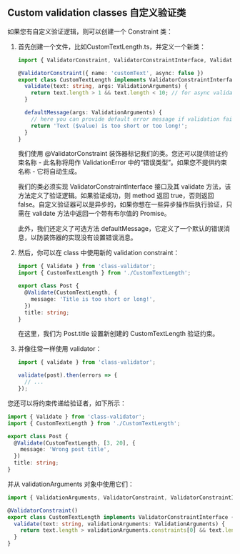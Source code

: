 ## Custom validation classes 自定义验证类

如果您有自定义验证逻辑，则可以创建一个 Constraint 类：

1. 首先创建一个文件，比如CustomTextLength.ts，并定义一个新类：
    ```typescript
    import { ValidatorConstraint, ValidatorConstraintInterface, ValidationArguments } from 'class-validator';

    @ValidatorConstraint({ name: 'customText', async: false })
    export class CustomTextLength implements ValidatorConstraintInterface {
      validate(text: string, args: ValidationArguments) {
        return text.length > 1 && text.length < 10; // for async validations you must return a Promise<boolean> here
      }

      defaultMessage(args: ValidationArguments) {
        // here you can provide default error message if validation failed
        return 'Text ($value) is too short or too long!';
      }
    }
    ```

    我们使用 @ValidatorConstraint 装饰器标记我们的类。您还可以提供验证约束名称 - 此名称将用作 ValidationError 中的“错误类型”。如果您不提供约束名称 - 它将自动生成。


    我们的类必须实现 ValidatorConstraintInterface 接口及其 validate 方法，该方法定义了验证逻辑。如果验证成功，则 method 返回 true，否则返回 false。自定义验证器可以是异步的，如果你想在一些异步操作后执行验证，只需在 validate 方法中返回一个带有布尔值的 Promise。

    此外，我们还定义了可选方法 defaultMessage，它定义了一个默认的错误消息，以防装饰器的实现没有设置错误消息。

2. 然后，你可以在 class 中使用新的 validation constraint：

    ```typescript
    import { Validate } from 'class-validator';
    import { CustomTextLength } from './CustomTextLength';

    export class Post {
      @Validate(CustomTextLength, {
        message: 'Title is too short or long!',
      })
      title: string;
    }
    ```

    在这里，我们为 Post.title 设置新创建的 CustomTextLength 验证约束。

3. 并像往常一样使用 validator：

    ```typescript
    import { validate } from 'class-validator';

    validate(post).then(errors => {
      // ...
    });
    ``````


您还可以将约束传递给验证者，如下所示：

```typescript
import { Validate } from 'class-validator';
import { CustomTextLength } from './CustomTextLength';

export class Post {
  @Validate(CustomTextLength, [3, 20], {
    message: 'Wrong post title',
  })
  title: string;
}
```

并从 validationArguments 对象中使用它们：

```typescript
import { ValidationArguments, ValidatorConstraint, ValidatorConstraintInterface } from 'class-validator';

@ValidatorConstraint()
export class CustomTextLength implements ValidatorConstraintInterface {
  validate(text: string, validationArguments: ValidationArguments) {
    return text.length > validationArguments.constraints[0] && text.length < validationArguments.constraints[1];
  }
}

```
